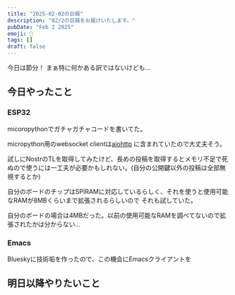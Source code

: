 ```yaml
---
title: "2025-02-02の日報"
description: "02/2の日報をお届けいたします。"
pubDate: "Feb 2 2025"
emoji: 🦊
tags: []
draft: false
---
```


今日は節分！ まぁ特に何かある訳ではないけども...

## 今日やったこと

### ESP32

micoropythonでガチャガチャコードを書いてた。

micropython用のwebsocket
clientは[aiohttp](https://github.com/micropython/micropython-lib/tree/master/python-ecosys/aiohttp)
に含まれていたので大丈夫そう。

試しにNostrのTLを取得してみたけど、長めの投稿を取得するとメモリ不足で死ぬので使うには一工夫が必要かもしれない。(自分の公開鍵以外の投稿は全部無視するとか)

自分のボードのチップはSPIRAMに対応しているらしく、それを使うと使用可能なRAMが8MBくらいまで拡張されるらしいので
それも試していた。

自分のボードの場合は4MBだった。以前の使用可能なRAMを調べてないので拡張されたかは分からない...

### Emacs

Blueskyに技術垢を作ったので、この機会にEmacsクライアントを

## 明日以降やりたいこと
